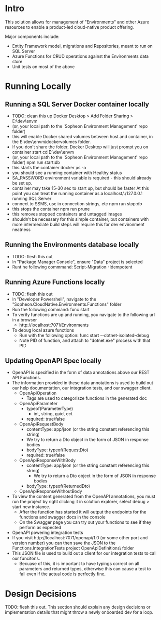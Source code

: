 # Intro
This solution allows for management of "Environments" and other Azure resources to enable a product-led cloud-native product offering.

Major components include:
* Entity Framework model, migrations and Repositories, meant to run on SQL Server
* Azure Functions for CRUD operations against the Environments data store
* Unit tests on most of the above

# Running Locally

## Running a SQL Server Docker container locally
- TODO: clean this up
Docker Desktop > Add Folder Sharing > E:\dev\envm
- (or, your local path to the 'Sopheon Environment Management' repo folder)
- this will enable Docker shared volumes between host and container, in the E:\dev\envm\dockervolumes folder.  
- If you don't share the folder, Docker Desktop will just prompt you on container start
cd E:\dev\envm
- (or, your local path to the 'Sopheon Environment Management' repo folder)
npm run start:db
- this starts the container
docker ps -a
- you should see a running container with Healthy status
-    SA_PASSWORD environment variable is required - this should already be set up.
- container may take 15-30 sec to start up, but should be faster
At this point you can treat the running container as a localhost/./127.0.0.1 running SQL Server
- connect to SSMS, use in connection strings, etc
npm run stop:db
- this stops the container
npm run prune
- this removes stopped containers and untagged images
- shouldn't be necessary for this simple container, but containers with more intermediate build steps will require this for dev environment neatness

## Running the Environments database locally
- TODO: flesh this out
- In "Package Manager Console", ensure "Data" project is selected
- Runt he following commmand:  Script-Migration -Idempotent

## Running Azure Functions locally
- TODO: flesh this out
- In "Developer Powershell", navigate to the "Sopheon.CloudNative.Environments.Functions" folder
- Run the following command: func start
- To verify functions are up and running, you navigate to the following url in a browser
  - http://localhost:7071/Environments
- To debug local azure functions
  - Run with the following option: func start --dotnet-isolated-debug
  - Note PID of function, and attach to "dotnet.exe" process with that PID

## Updating OpenAPI Spec locally
 - OpenAPI is specified in the form of data annotations above our REST API Functions.
 - The information provided in these data annotations is used to build out our help documentation, our integration tests, and our swagger client.
   - OpenApiOperation
     - Tags are used to categorisze functions in the generated doc
   - OpenApiParameter
     - typeof(ParameterType)
       - int, string, guid, ect
     - required: true/false
   - OpenApiRequestBody
     -  contentType: app/json (or the string constant referencing this string)
       - We try to return a Dto object in the form of JSON in response bodies
     - bodyType: typeof(RequestDto)
     - required: true/false
   - OpenApiResponseWithBody
     - contentType: app/json (or the string constant referencing this string)
       - We try to return a Dto object in the form of JSON in response bodies
     - bodyType: typeof(ReturnedDto)
   - OpenApiResponseWithoutBody
 - To view the content generated from the OpenAPI annotations, you must run the project by right clicking it in solution explorer, select debug > start new instance.
   -  After the function has started it will output the endpoints for the functions and swagger docs in the console
   -  On the Swagger page you can try out your functions to see if they perform as expected 
 -  OpenAPI powering integration tests
   -  If you visit http://localhost:7071/openapi/1.0 (or some other port and version number) you can then save the JSON to the Functions.IntegrationTests project OpenApiDefinitions\ folder
   -  This JSON file is used to build out a client for our integration tests to call our funcitons.
      -  Becuase of this, it is important to have typings correct on all parameters and returned types, otherwise this can cause a test to fail even if the actual code is perfectly fine.

# Design Decisions
TODO: flesh this out.  This section should explain any design decisions or implementation details that might throw a newly onboarded dev for a loop.